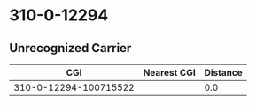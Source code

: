 # 310-0-12294
## Unrecognized Carrier


| CGI | Nearest CGI | Distance |
|-----|-------------|----------|
| 310-0-12294-100715522 |  | 0.0 |
